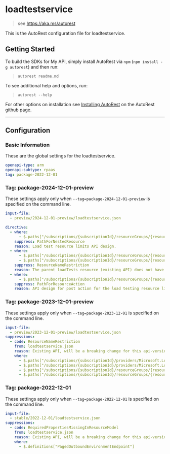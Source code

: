 # loadtestservice

> see https://aka.ms/autorest

This is the AutoRest configuration file for loadtestservice.

## Getting Started

To build the SDKs for My API, simply install AutoRest via `npm` (`npm install -g autorest`) and then run:

> `autorest readme.md`

To see additional help and options, run:

> `autorest --help`

For other options on installation see [Installing AutoRest](https://aka.ms/autorest/install) on the AutoRest github page.

---

## Configuration

### Basic Information

These are the global settings for the loadtestservice.

``` yaml
openapi-type: arm
openapi-subtype: rpaas
tag: package-2022-12-01
```
### Tag: package-2024-12-01-preview

These settings apply only when `--tag=package-2024-12-01-preview` is specified on the command line.

```yaml $(tag) == 'package-2024-12-01-preview'
input-file:
  - preview/2024-12-01-preview/loadtestservice.json

directive:
  - where:
      - $.paths["/subscriptions/{subscriptionId}/resourceGroups/{resourceGroupName}/providers/Microsoft.LoadTestService/loadTests/{loadTestName}/limits/maxMonthlyVirtualUserHours"]
    suppress: PathForNestedResource
    reason: Load test resource limits API design.
  - where:
      - $.paths["/subscriptions/{subscriptionId}/resourceGroups/{resourceGroupName}/providers/Microsoft.LoadTestService/loadTests/{loadTestName}/limits/maxMonthlyVirtualUserHours"]
      - $.paths["/subscriptions/{subscriptionId}/resourceGroups/{resourceGroupName}/providers/Microsoft.LoadTestService/loadTests/{loadTestName}/limits/maxMonthlyVirtualUserHours/set"]
    suppress: ResourceNameRestriction
    reason: The parent loadTests resource (existing API) does not have pattern restriction.
  - where:
      - $.paths["/subscriptions/{subscriptionId}/resourceGroups/{resourceGroupName}/providers/Microsoft.LoadTestService/loadTests/{loadTestName}/limits/maxMonthlyVirtualUserHours/set"]
    suppress: PathForResourceAction
    reason: API design for post action for the load testing resource limits.
```

### Tag: package-2023-12-01-preview

These settings apply only when `--tag=package-2023-12-01` is specified on the command line.

```yaml $(tag) == 'package-2023-12-01-preview'
input-file:
  - preview/2023-12-01-preview/loadtestservice.json
suppressions:
  - code: ResourceNameRestriction
    from: loadtestservice.json
    reason: Existing API, will be a breaking change for this api-version.
    where:
      - $.paths["/subscriptions/{subscriptionId}/providers/Microsoft.LoadTestService/locations/{location}/quotas/{quotaBucketName}"]
      - $.paths["/subscriptions/{subscriptionId}/providers/Microsoft.LoadTestService/locations/{location}/quotas/{quotaBucketName}/checkAvailability"]
      - $.paths["/subscriptions/{subscriptionId}/resourceGroups/{resourceGroupName}/providers/Microsoft.LoadTestService/loadTests/{loadTestName}"]
      - $.paths["/subscriptions/{subscriptionId}/resourceGroups/{resourceGroupName}/providers/Microsoft.LoadTestService/loadTests/{loadTestName}/outboundNetworkDependenciesEndpoints"]
```

### Tag: package-2022-12-01

These settings apply only when `--tag=package-2022-12-01` is specified on the command line.

```yaml $(tag) == 'package-2022-12-01'
input-file:
  - stable/2022-12-01/loadtestservice.json
suppressions:
  - code: RequiredPropertiesMissingInResourceModel
    from: loadtestservice.json
    reason: Existing API, will be a breaking change for this api-version.
    where:
      - $.definitions["PagedOutboundEnvironmentEndpoint"]
```